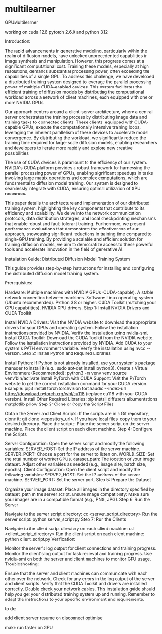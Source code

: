 # multilearner
GPUMultilearner


working on cuda 12.6 pytorch 2.6.0 and python 3.12




Introduction:

The rapid advancements in generative modeling, particularly within the realm of diffusion models, have unlocked unprecedented capabilities in image synthesis and manipulation. However, this progress comes at a significant computational cost. Training these models, especially at high resolutions, demands substantial processing power, often exceeding the capabilities of a single GPU. To address this challenge, we have developed a distributed training system designed to leverage the parallel processing power of multiple CUDA-enabled devices. This system facilitates the efficient training of diffusion models by distributing the computational workload across a network of client machines, each equipped with one or more NVIDIA GPUs.

Our approach centers around a client-server architecture, where a central server orchestrates the training process by distributing image data and training tasks to connected clients. These clients, equipped with CUDA-capable GPUs, execute the computationally intensive training loops, leveraging the inherent parallelism of these devices to accelerate model convergence. By distributing the workload, we significantly reduce the training time required for large-scale diffusion models, enabling researchers and developers to iterate more rapidly and explore new creative possibilities.

The use of CUDA devices is paramount to the efficiency of our system. NVIDIA's CUDA platform provides a robust framework for harnessing the parallel processing power of GPUs, enabling significant speedups in tasks involving large matrix operations and complex computations, which are fundamental to diffusion model training. Our system is designed to seamlessly integrate with CUDA, ensuring optimal utilization of GPU resources.

This paper details the architecture and implementation of our distributed training system, highlighting the key components that contribute to its efficiency and scalability. We delve into the network communication protocols, data distribution strategies, and local checkpointing mechanisms that enable robust and fault-tolerant training. Furthermore, we present performance evaluations that demonstrate the effectiveness of our approach, showcasing significant reductions in training time compared to single-GPU training. By providing a scalable and efficient solution for training diffusion models, we aim to democratize access to these powerful tools and accelerate innovation in the field of generative AI.

Installation Guide: Distributed Diffusion Model Training System

This guide provides step-by-step instructions for installing and configuring the distributed diffusion model training system.

Prerequisites:

Hardware:
Multiple machines with NVIDIA GPUs (CUDA-capable).
A stable network connection between machines.
Software:
Linux operating system (Ubuntu recommended).
Python 3.8 or higher.
CUDA Toolkit (matching your GPU capabilities).
NVIDIA GPU drivers.
Step 1: Install NVIDIA Drivers and CUDA Toolkit

Install NVIDIA Drivers:
Visit the NVIDIA website to download the appropriate drivers for your GPUs and operating system.
Follow the installation instructions provided by NVIDIA.
Verify the installation using nvidia-smi.
Install CUDA Toolkit:
Download the CUDA Toolkit from the NVIDIA website.
Follow the installation instructions provided by NVIDIA.
Add CUDA to your system's PATH environment variable.
Verify the installation using nvcc --version.
Step 2: Install Python and Required Libraries

Install Python:
If Python is not already installed, use your system's package manager to install it (e.g., sudo apt-get install python3).
Create a Virtual Environment (Recommended):
python3 -m venv venv
source venv/bin/activate
Install PyTorch with CUDA Support:
Visit the PyTorch website to get the correct installation command for your CUDA version.
Example: pip3 install torch torchvision torchaudio --index-url https://download.pytorch.org/whl/cu118 (replace cu118 with your CUDA version).
Install Other Required Libraries:
pip install diffusers albumentations matplotlib pillow
Step 3: Clone or Copy the Script Files

Obtain the Server and Client Scripts:
If the scripts are in a Git repository, clone it: git clone <repository_url>.
If you have local files, copy them to your desired directory.
Place the scripts:
Place the server script on the server machine.
Place the client script on each client machine.
Step 4: Configure the Scripts

Server Configuration:
Open the server script and modify the following variables:
SERVER_HOST: Set the IP address of the server machine.
SERVER_PORT: Choose a port for the server to listen on.
WORLD_SIZE: Set the total number of worker GPUs.
dataset_path: The location of your image dataset.
Adjust other variables as needed (e.g., image size, batch size, epochs).
Client Configuration:
Open the client script and modify the following variables:
SERVER_HOST: Set the IP address of the server machine.
SERVER_PORT: Set the server port.
Step 5: Prepare the Dataset

Organize your image dataset:
Place all images in the directory specified by dataset_path in the server script.
Ensure image compatibility:
Make sure your images are in a compatible format (e.g., PNG, JPG).
Step 6: Run the Server

Navigate to the server script directory:
cd <server_script_directory>
Run the server script:
python server_script.py
Step 7: Run the Clients

Navigate to the client script directory on each client machine:
cd <client_script_directory>
Run the client script on each client machine:
python client_script.py
Verification:

Monitor the server's log output for client connections and training progress.
Monitor the client's log output for task recieval and training progress.
Use nvidia-smi on both the server and client machines to monitor GPU usage.
Troubleshooting:

Ensure that the server and client machines can communicate with each other over the network.
Check for any errors in the log output of the server and client scripts.
Verify that the CUDA Toolkit and drivers are installed correctly.
Double check your network cables.
This installation guide should help you get your distributed training system up and running. Remember to adapt the instructions to your specific environment and requirements.

to do:

add client server resume on disconnect
optimise

make run faster on GPU














